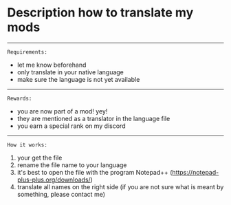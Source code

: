 # Description how to translate my mods
-----

`Requirements:`
- let me know beforehand
- only translate in your native language
- make sure the language is not yet available

-----

`Rewards:`
- you are now part of a mod! yey!
- they are mentioned as a translator in the language file
- you earn a special rank on my discord

-----

`How it works:`
1. your get the file
2. rename the file name to your language
3. it's best to open the file with the program Notepad++ (https://notepad-plus-plus.org/downloads/)
4. translate all names on the right side (if you are not sure what is meant by something, please contact me)
